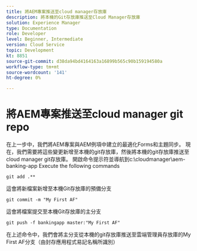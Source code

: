 ```yaml
---
title: 將AEM專案推送至cloud manager存放庫
description: 將本機的Git存放庫推送至Cloud Manager存放庫
solution: Experience Manager
type: Documentation
role: Developer
level: Beginner, Intermediate
version: Cloud Service
topic: Development
kt: 8851
source-git-commit: d38da94bd4164163a16899b565c90b159194580a
workflow-type: tm+mt
source-wordcount: '141'
ht-degree: 0%

---
```



# 將AEM專案推送至cloud manager git repo

在上一步中，我們將AEM專案與AEM例項中建立的最適化Forms和主題同步。
現在，我們需要將這些變更新增至本機的git存放庫，然後將本機的git存放庫推送至cloud manager git存放庫。
開啟命令提示符並導航到c:\cloudmanager\aem-banking-app Execute the following commands

```
git add .**
```

這會將新檔案新增至本機Git存放庫的預備分支

```
git commit -m "My First AF"
```

這會將檔案提交至本機Git存放庫的主分支

```
git push -f bankingapp master:"My First AF"
```

在上述命令中，我們會將主分支從本機的git存放庫推送至雲端管理員存放庫的My First AF分支（由封存應用程式易記名稱所識別）



